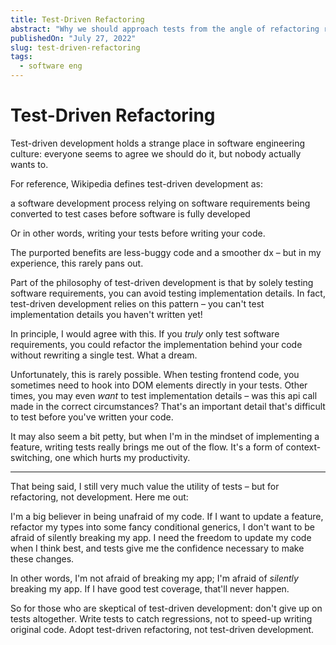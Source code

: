 ```yaml
---
title: Test-Driven Refactoring
abstract: "Why we should approach tests from the angle of refactoring rather than development."
publishedOn: "July 27, 2022"
slug: test-driven-refactoring
tags:
  - software eng
---
```


# Test-Driven Refactoring

Test-driven development holds a strange place in software engineering culture: everyone seems to agree we should do it, but nobody actually wants to.

For reference, Wikipedia defines test-driven development as:

<div data-daisy="alert">
a software development process relying on software requirements being converted to test cases before software is fully developed
</div>

Or in other words, writing your tests before writing your code.

The purported benefits are less-buggy code and a smoother dx – but in my experience, this rarely pans out.

Part of the philosophy of test-driven development is that by solely testing software requirements, you can avoid testing implementation details. In fact, test-driven development relies on this pattern – you can't test implementation details you haven't written yet!

In principle, I would agree with this. If you _truly_ only test software requirements, you could refactor the implementation behind your code without rewriting a single test. What a dream.

Unfortunately, this is rarely possible. When testing frontend code, you sometimes need to hook into DOM elements directly in your tests. Other times, you may even _want_ to test implementation details – was this api call made in the correct circumstances? That's an important detail that's difficult to test before you've written your code.

It may also seem a bit petty, but when I'm in the mindset of implementing a feature, writing tests really brings me out of the flow. It's a form of context-switching, one which hurts my productivity.

---

That being said, I still very much value the utility of tests – but for refactoring, not development. Here me out:

I'm a big believer in being unafraid of my code. If I want to update a feature, refactor my types into some fancy conditional generics, I don't want to be afraid of silently breaking my app. I need the freedom to update my code when I think best, and tests give me the confidence necessary to make these changes.

In other words, I'm not afraid of breaking my app; I'm afraid of _silently_ breaking my app. If I have good test coverage, that'll never happen.

So for those who are skeptical of test-driven development: don't give up on tests altogether. Write tests to catch regressions, not to speed-up writing original code. Adopt test-driven refactoring, not test-driven development.
